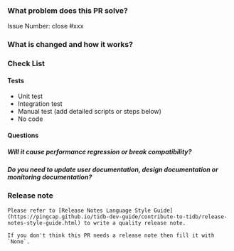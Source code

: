 <!--
Thank you for contributing to TiFlow! 
Please read MD's [CONTRIBUTING](https://github.com/pingcap/tidb-cdc/blob/master/CONTRIBUTING.md) document **BEFORE** filing this PR.
-->

### What problem does this PR solve?
<!--
Please create an issue first to describe the problem.

There MUST be one line starting with "Issue Number:  " and 
linking the relevant issues via the "close" or "ref".

For more info, check https://pingcap.github.io/tidb-dev-guide/contribute-to-tidb/contribute-code.html#referring-to-an-issue.
 -->

Issue Number: close #xxx

### What is changed and how it works?


### Check List <!--REMOVE the items that are not applicable-->

#### Tests <!-- At least one of them must be included. -->

 - Unit test
 - Integration test
 - Manual test (add detailed scripts or steps below)
 - No code

#### Questions <!-- Authors should answer these questions and reviewers should consider these questions. -->

##### Will it cause performance regression or break compatibility?

##### Do you need to update user documentation, design documentation or monitoring documentation?

### Release note <!-- bugfixes or new feature need a release note -->

```release-note
Please refer to [Release Notes Language Style Guide](https://pingcap.github.io/tidb-dev-guide/contribute-to-tidb/release-notes-style-guide.html) to write a quality release note.

If you don't think this PR needs a release note then fill it with `None`.
```
